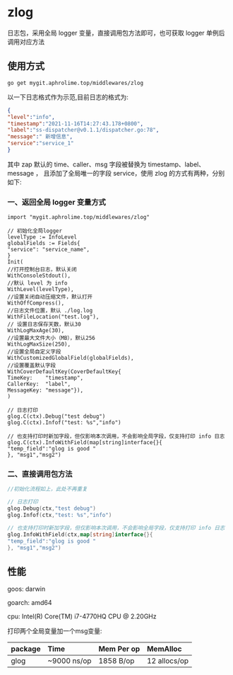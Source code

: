 # zlog
日志包，采用全局 logger 变量，直接调用包方法即可，也可获取 logger 单例后调用对应方法


## 使用方式
`go get mygit.aphrolime.top/middlewares/zlog`

以一下日志格式作为示范,目前日志的格式为:
```json
{
"level":"info",
"timestamp":"2021-11-16T14:27:43.178+0800",
"label":"ss-dispatcher@v0.1.1/dispatcher.go:78",
"message":" 新增信息",
"service":"service_1"
}
```
其中 zap 默认的 time、caller、msg 字段被替换为 timestamp、label、message ，
且添加了全局唯一的字段 service，使用 zlog 的方式有两种，分别如下:
### 一、返回全局 logger 变量方式
```golang
import "mygit.aphrolime.top/middlewares/zlog"

// 初始化全局logger
levelType := InfoLevel
globalFields := Fields{
"service": "service_name",
}
Init(
//打开控制台日志，默认关闭
WithConsoleStdout(),
//默认 level 为 info
WithLevel(levelType),
//设置关闭自动压缩文件，默认打开
WithOffCompress(),
//日志文件位置，默认 ./log.log
WithFileLocation("test.log"),
// 设置日志保存天数，默认30
WithLogMaxAge(30),
//设置最大文件大小（MB），默认256
WithLogMaxSize(250),
//设置全局自定义字段
WithCustomizedGlobalField(globalFields),
//设置覆盖默认字段
WithCoverDefaultKey(CoverDefaultKey{
TimeKey:    "timestamp",
CallerKey:  "label",
MessageKey: "message"}),
)

// 日志打印
glog.C(ctx).Debug("test debug")
glog.C(ctx).Infof("test: %s","info")

// 也支持打印时新加字段，但仅影响本次调用，不会影响全局字段，仅支持打印 info 日志
glog.C(ctx).InfoWithField(map[string]interface{}{
"temp_field":"glog is good "
}, "msg1","msg2")

```

### 二、直接调用包方法
```go
//初始化流程如上，此处不再重复

// 日志打印
glog.Debug(ctx,"test debug")
glog.Infof(ctx,"test: %s","info")

// 也支持打印时新加字段，但仅影响本次调用，不会影响全局字段，仅支持打印 info 日志
glog.InfoWithField(ctx,map[string]interface{}{
"temp_field":"glog is good "
}, "msg1","msg2")

```

## 性能

goos: darwin

goarch: amd64

cpu: Intel(R) Core(TM) i7-4770HQ CPU @ 2.20GHz

打印两个全局变量加一个msg变量:

| package | Time | Mem Per op| MemAlloc |
| :---- | :---- | :---- |:---- |
| glog  | ~9000 ns/op    | 1858 B/op  | 12 allocs/op |







